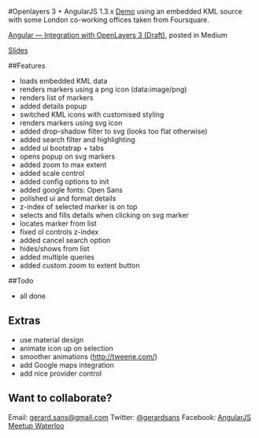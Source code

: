 #Openlayers 3 + AngularJS 1.3.x
[Demo](http://embed.plnkr.co/u6IR40otaEXiUeJYp9BX/preview) using an embedded KML source with some London co-working offices taken from Foursquare.

[Angular — Integration with OpenLayers 3 (Draft)](https://medium.com/angularjs-meetup-south-london/angular-integration-with-openlayers-3-5a6e8d29e635), posted in Medium

[Slides](https://gnab.github.io/remark/remarkise?url=https%3A%2F%2Frawgit.com%2Fgsans%2Fol3-angular%2Fmaster%2Fslides%2Fol3-angular.md#1)

##Features
- loads embedded KML data
- renders markers using a png icon (data:image/png)
- renders list of markers
- added details popup
- switched KML icons with customised styling 
- renders markers using svg icon
- added drop-shadow filter to svg (looks too flat otherwise)
- added search filter and highlighting
- added ui bootstrap + tabs
- opens popup on svg markers
- added zoom to max extent
- added scale control
- added config options to init
- added google fonts: Open Sans
- polished ui and format details
- z-index of selected marker is on top
- selects and fills details when clicking on svg marker
- locates marker from list
- fixed ol controls z-index
- added cancel search option
- hides/shows from list
- added multiple queries
- added custom zoom to extent button

##Todo
- all done

## Extras
- use material design
- animate icon up on selection
- smoother animations (http://tweene.com/)
- add Google maps integration
- add nice provider control

## Want to collaborate?
Email: [gerard.sans@gmail.com](mailto:gerard.sans@gmail.com?Subject=heya%21&Body=%5E_%5E) 
Twitter: [@gerardsans](https://twitter.com/gerardsans)
Facebook: [AngularJS Meetup Waterloo](https://www.facebook.com/angularjswaterloo)
